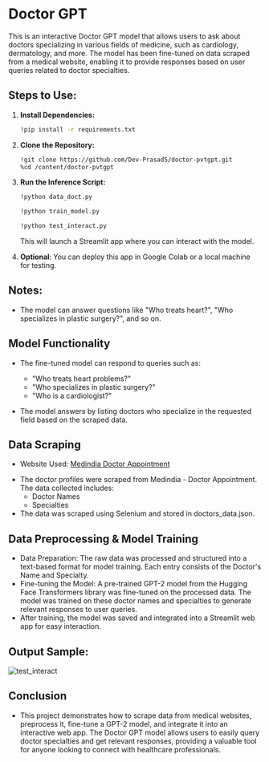 # Doctor GPT

This is an interactive Doctor GPT model that allows users to ask about doctors specializing in various fields of medicine, such as cardiology, dermatology, and more. The model has been fine-tuned on data scraped from a medical website, enabling it to provide responses based on user queries related to doctor specialties.

## Steps to Use:

1. **Install Dependencies:**

   ```bash
   !pip install -r requirements.txt


2. **Clone the Repository:**

   ```bash
   !git clone https://github.com/Dev-Prasad5/doctor-pvtgpt.git
   %cd /content/doctor-pvtgpt
   ```

3. **Run the Inference Script:**
   ```bash
   !python data_doct.py
   ```

   ```bash
   !python train_model.py
   ```

   ```bash
   !python test_interact.py
   ```
   This will launch a Streamlit app where you can interact with the model.

4. **Optional**: You can deploy this app in Google Colab or a local machine for testing.

## Notes:
- The model can answer questions like "Who treats heart?", "Who specializes in plastic surgery?", and so on.

## Model Functionality

- The fine-tuned model can respond to queries such as:

    - "Who treats heart problems?"
    - "Who specializes in plastic surgery?"
    - "Who is a cardiologist?"

- The model answers by listing doctors who specialize in the requested field based on the scraped data.

## Data Scraping
 * Website Used: [Medindia Doctor Appointment](https://www.medindia.net/doctor-appointment/tele-consultation.asp?category=Allopathy%20Doctors)

 - The doctor profiles were scraped from Medindia - Doctor Appointment. The data collected includes:
    - Doctor Names
    - Specialties
- The data was scraped using Selenium and stored in doctors_data.json.

## Data Preprocessing & Model Training
 * Data Preparation:
The raw data was processed and structured into a text-based format for model training. Each entry consists of the Doctor's Name and Specialty.
* Fine-tuning the Model:
A pre-trained GPT-2 model from the Hugging Face Transformers library was fine-tuned on the processed data. The model was trained on these doctor names and specialties to generate relevant responses to user queries.
* After training, the model was saved and integrated into a Streamlit web app for easy interaction.

## Output Sample:
![test_interact](https://github.com/user-attachments/assets/d9fb45e1-5dcd-48a6-b04f-4c180376612f)

## Conclusion
* This project demonstrates how to scrape data from medical websites, preprocess it, fine-tune a GPT-2 model, and integrate it into an interactive web app. The Doctor GPT model allows users to easily query doctor specialties and get relevant responses, providing a valuable tool for anyone looking to connect with healthcare professionals.

